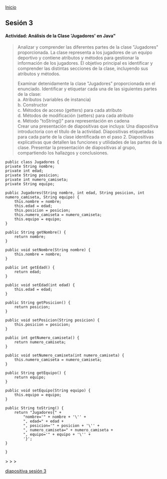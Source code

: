 <!-- No borrar o modificar -->
[Inicio](./index.md)

## Sesión 3 
#### Actividad: Análisis de la Clase 'Jugadores' en Java"
>
>Analizar y comprender las diferentes partes de la clase "Jugadores" proporcionada. La clase representa a los jugadores de un equipo deportivo y contiene atributos y métodos para gestionar la información de los jugadores. El objetivo principal es identificar y comprender las distintas secciones de la clase, incluyendo sus atributos y métodos.
>
>Examinar detenidamente la clase "Jugadores" proporcionada en el enunciado.
Identificar y etiquetar cada una de las siguientes partes de la clase: <br>
a. Atributos (variables de instancia) <br>
b. Constructor <br>
c. Métodos de acceso (getters) para cada atributo <br>
d. Métodos de modificación (setters) para cada atributo <br>
e. Método "toString()" para representación en cadena <br>
>Crear una presentación de diapositivas que incluya:
Una diapositiva introductoria con el título de la actividad.
Diapositivas etiquetadas para cada parte de la clase identificada en el paso 2.
Diapositivas explicativas que detallen las funciones y utilidades de las partes de la clase.
>Presentar la presentación de diapositivas al grupo, compartiendo los hallazgos y conclusiones.

<p>
    
    public class Jugadores {
    private String nombre;
    private int edad;
    private String posicion;
    private int numero_camiseta;
    private String equipo;
    
    public Jugadores(String nombre, int edad, String posicion, int numero_camiseta, String equipo) {
        this.nombre = nombre;
        this.edad = edad;
        this.posicion = posicion;
        this.numero_camiseta = numero_camiseta;
        this.equipo = equipo;
    }
    
    public String getNombre() {
        return nombre;
    }

    public void setNombre(String nombre) {
        this.nombre = nombre;
    }

    public int getEdad() {
        return edad;
    }

    public void setEdad(int edad) {
        this.edad = edad;
    }

    public String getPosicion() {
        return posicion;
    }

    public void setPosicion(String posicion) {
        this.posicion = posicion;
    }

    public int getNumero_camiseta() {
        return numero_camiseta;
    }

    public void setNumero_camiseta(int numero_camiseta) {
        this.numero_camiseta = numero_camiseta;
    }

    public String getEquipo() {
        return equipo;
    }

    public void setEquipo(String equipo) {
        this.equipo = equipo;
    }

    public String toString() {
        return "Jugadores{" +
            "nombre='" + nombre + '\'' +
            ", edad=" + edad +
            ", posicion='" + posicion + '\'' +
            ", numero_camiseta=" + numero_camiseta +
            ", equipo='" + equipo + '\'' +
            '}';
    }

    } 
</p>
>
>
>
<!-- Su documentación aquí -->



[diapositiva sesión 3](https://drive.google.com/file/d/1Q3D36qaJFUgLeiTEmBAugyReiaoxIsxr/view?usp=sharing)



